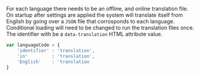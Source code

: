 For each language there needs to be an offline, and online translation file. On startup after settings are applied the system will translate itself from English by going over a `JSON` file that corrosponds to each language. Conditional loading will need to be changed to run the translation files once. The identifier with be a `data-translation` HTML attribute value.

```JavaScript
var languageCode = {
    'identifier' : 'translation',
    'in'         : 'translation',
    'English'    : 'translation
}